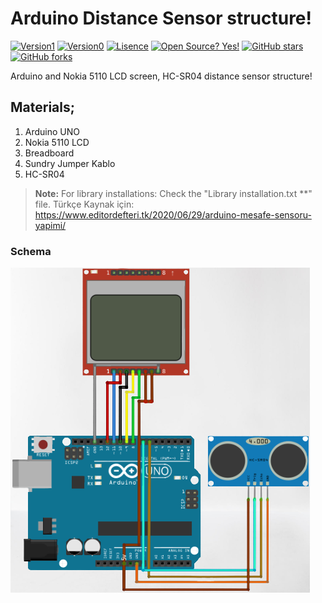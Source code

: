 # Arduino Distance Sensor structure! 

[![Version1](https://img.shields.io/badge/Release-Version-green.svg?style=flat-square)](https://github.com/yunusemreaydinli/ArduinoDistanceSensor) [![Version0](https://api.travis-ci.org/dwyl/esta.svg?branch=master&status=passed)](https://github.com/yunusemreaydinli/ArduinoDistanceSensor) [![Lisence](https://img.shields.io/hexpm/l/apa?label=License)](https://github.com/yunusemreaydinli/ArduinoDistanceSensor/blob/master/LICENSE) [![Open Source? Yes!](https://badgen.net/badge/Open%20Source%20%3F/Yes%21/blue?icon=github)](https://github.com/yunusemreaydinli/CMD_Bank_System/) [![GitHub stars](https://img.shields.io/github/stars/yunusemreaydinli/ArduinoDistanceSensor.svg?style=social&label=Star&maxAge=2592000)](https://GitHub.com/yunusemreaydinli/ArduinoDistanceSensor/stargazers/) [![GitHub forks](https://img.shields.io/github/forks/yunusemreaydinli/CMD_Bank_System.svg?style=social&label=Fork&maxAge=2592000)](https://GitHub.com/yunusemreaydinli/CMD_Bank_System/network/)

Arduino and Nokia 5110 LCD screen, HC-SR04 distance sensor structure!

## Materials;
1. Arduino UNO
2. Nokia 5110 LCD
3. Breadboard
4. Sundry Jumper Kablo
5. HC-SR04

> **Note:** For library installations: Check the "Library installation.txt **" file.
Türkçe Kaynak için: https://www.editordefteri.tk/2020/06/29/arduino-mesafe-sensoru-yapimi/
### Schema
![Sema](Sema.png)
